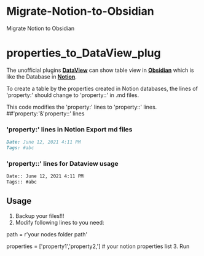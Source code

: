 # Migrate-Notion-to-Obsidian
Migrate Notion to Obsidian

# properties_to_DataView_plug

The unofficial plugins **[DataView](https://github.com/blacksmithgu/obsidian-dataview)** can show table view in **[Obsidian](https://obsidian.md/)** which is like the Database in **[Notion](https://www.notion.so)**.

To create a table by the properties created in Notion databases, the lines of 'property:' should change to 'property::' in .md files.

This code modifies the 'property:' lines to 'property::' lines.
##'property:'&'property::' lines
### 'property:' lines in Notion Export md files
``` md
Date: June 12, 2021 4:11 PM
Tags: #abc
```

### 'property::' lines for Dataview usage
``` md
Date:: June 12, 2021 4:11 PM
Tags:: #abc
```

## Usage
1. Backup your files!!!
2. Modify following lines to you need:

  path = r'your nodes folder path' 
  
  properties = ['property1','property2,'] # your notion properties list
3. Run
